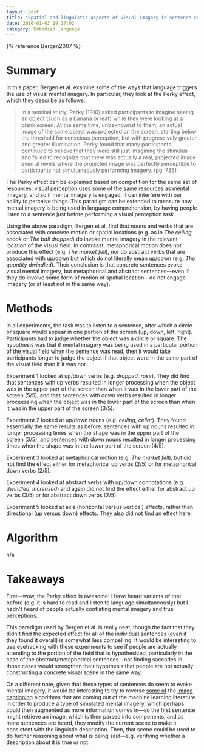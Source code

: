 ```yaml
---
layout: post
title: "Spatial and linguistic aspects of visual imagery in sentence comprehension"
date: 2016-01-03 19:17:02
category: Embodied language
---
```


{% reference Bergen2007 %}

# Summary

In this paper, Bergen et al. examine some of the ways that language triggers the use of visual mental imagery. In particular, they look at the Perky effect, which they describe as follows:

> In a seminal study, Perky (1910) asked participants to imagine seeing an object (such as a banana or leaf) while they were looking at a blank screen. At the same time, unbeknownst to them, an actual image of the same object was projected on the screen, starting below the threshold for conscious perception, but with progressively greater and greater illumination. Perky found that many participants continued to believe that they were still just imagining the stimulus and failed to recognize that there was actually a real, projected image even at levels where the projected image was perfectly perceptible to participants not simultaneously performing imagery. (pg. 736)

The Perky effect can be explained based on competition for the same set of resources: visual perception uses some of the same resources as mental imagery, and so if mental imagery is engaged, it can interfere with our ability to perceive things. This paradigm can be extended to measure how mental imagery is being used in language comprehension, by having people listen to a sentence just before performing a visual perception task.

Using the above paradigm, Bergen et al. find that nouns and verbs that are associated with concrete motion or spatial locations (e.g. as in *The ceiling shook* or *The ball dropped*) do invoke mental imagery in the relevant location of the visual field. In contraast, metaphorical motion does not produce this effect (e.g. *The market fell*), nor do abstract verbs that are associated with up/down but which do not literally mean up/down (e.g. *The quantity dwindled*). Their conclusion is that concrete sentences evoke visual mental imagery, but metaphorical and abstract sentences—even if they do involve some form of motion of spatial location—do not engage imagery (or at least not in the same way).

# Methods

In all experiments, the task was to listen to a sentence, after which a circle or square would appear in one portion of the screen (up, down, left, right). Participants had to judge whether the object was a circle or square. The hypothesis was that if mental imagery was being used in a particular portion of the visual field when the sentence was read, then it would take participants longer to judge the object if that object were in the same part of the visual field than if it was not.

Experiment 1 looked at up/down verbs (e.g. *dropped*, *rose*). They did find that sentences with up verbs resulted in longer processing when the object was in the upper part of the screen than when it was in the lower part of the screen (5/5), and that sentences with down verbs resulted in longer proceessing when the object was in the lower part of the screen than when it was in the upper part of the screen (3/5).

Experiment 2 looked at up/down nouns (e.g. *ceiling*, *cellar*). They found essentially the same results as before: sentences with up nouns resulted in longer processing times when the shape was in the upper part of the screen (3/5), and sentences with down nouns resulted in longer processing times when the shape was in the lower part of the screen (4/5).

Experiment 3 looked at metaphorical motion (e.g. *The market fell*), but did not find the effect either for metaphorical up verbs (2/5) or for metaphorical down verbs (2/5).

Experiment 4 looked at abstract verbs with up/down connotations (e.g. *dwindled*, *increased*) and again did not find the effect either for abstract up verbs (3/5) or for abstract down verbs (2/5).

Experiment 5 looked at axis (horizontal versus vertical) effects, rather than directional (up versus down) effects. They also did not find an effect here.

# Algorithm

n/a

# Takeaways

First—wow, the Perky effect is awesome! I have heard variants of that before (e.g. it is hard to read and listen to language simultaneously) but I hadn't heard of people actually conflating mental imagery and true perceptions.

This paradigm used by Bergen et al. is really neat, though the fact that they didn't find the expected effect for all of the individual sentences (even if they found it overall) is somewhat less compelling. It would be interesting to use eyetracking with these experiments to see if people are actually attending to the portion of the field that is hypothesized, particularly in the case of the abstract/metaphorical sentences—not finding saccades in those cases would strengthen their hypothesis that people are not actually constructing a concrete visual scene in the same way.

On a different note, given that these types of sentences do seem to evoke mental imagery, it would be interesting to try to reverse [some of](http://arxiv.org/abs/1411.4555) the [image captioning](http://cs.stanford.edu/people/karpathy/deepimagesent/) algorithms that are coming out of the machine learning literature in order to produce a type of simulated mental imagery, which perhaps could then augmented as more information comes in—so the first sentence might retrieve an image, which is then parsed into components, and as more sentences are heard, they modify the current scene to make it consistent with the linguistic description. Then, that scene could be used to do further reasoning about what is being said—e.g. verifying whether a description about it is true or not.
